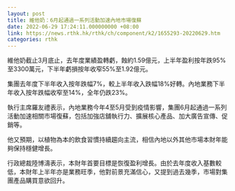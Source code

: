 ```yaml
---
layout: post
title: 維他奶：6月起通過一系列活動加速內地市場復蘇
date: 2022-06-29 17:24:11.000000000 +08:00
link: https://news.rthk.hk/rthk/ch/component/k2/1655293-20220629.htm
categories: rthk
---
```


維他奶截止3月底止，去年度業績盈轉虧，蝕約1.59億元，上半年盈利按年跌95%至3300萬元，下半年虧損按年收窄55%至1.92億元。

集團去年度下半年收入按年跌幅7%，較上半年收入跌幅18%好轉。內地業務下半年收入按年跌幅收窄至14%，全年仍跌23%。

執行主席羅友禮表示，內地業務今年4至5月受到疫情影響，集團6月起通過一系列活動加速相關市場復蘇，包括加強店舖執行力、擴展核心產品、加大廣告宣傳、促銷等。

他又預期，以植物為本的飲食習慣持續趨向主流，相信內地以外其他市場本財年能夠保持穩健增長。

行政總裁陸博濤表示，本財年首要目標是恢復盈利增長。由於去年度收入基數較低，本財年上半年亦是業務旺季，他對前景充滿信心，又提到過去幾季，市場對集團產品購買意欲回升。
